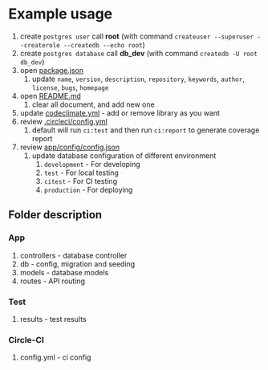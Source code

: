 # Example usage

1. create `postgres user` call **root** (with command `createuser --superuser --createrole --createdb --echo root`)
1. create `postgres database` call **db_dev** (with command `createdb -U root db_dev`)
1. open [package.json](package.json)
    1. update `name`, `version`, `description`, `repository`, `keywords`, `author`, `license`, `bugs`, `homepage`
1. open [README.md](README.md)
    1. clear all document, and add new one
1. update [codeclimate.yml](codeclimate.yml) - add or remove library as you want
1. review [.circleci/config.yml](.circleci/config.yml)
    1. default will run `ci:test` and then run `ci:report` to generate coverage report
1. review [app/config/config.json](app/config/config.json)
    1. update database configuration of different environment
        1. `development` - For developing
        1. `test` - For local testing
        1. `citest` - For CI testing
        1. `production` - For deploying

## Folder description
 
### App

1. controllers - database controller
1. db - config, migration and seeding
1. models - database models
1. routes - API routing

### Test

1. results - test results

### Circle-CI

1. config.yml - ci config
